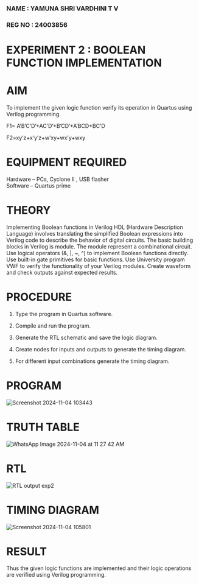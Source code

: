 ### NAME : YAMUNA SHRI VARDHINI T V
### REG NO : 24003856
# EXPERIMENT 2 : BOOLEAN FUNCTION IMPLEMENTATION 

# AIM

To implement the given logic function verify its operation in Quartus using Verilog programming.

F1= A’B’C’D’+AC’D’+B’CD’+A’BCD+BC’D 

F2=xy’z+x’y’z+w’xy+wx’y+wxy

# EQUIPMENT REQUIRED

Hardware – PCs, Cyclone II , USB flasher </br>
Software – Quartus prime

# THEORY
Implementing Boolean functions in Verilog HDL (Hardware Description Language) involves translating the simplified Boolean expressions into Verilog code to describe the behavior of digital circuits. The basic building blocks in Verilog is module. The module represent a combinational circuit. Use logical operators (&, |, ~, ^) to implement Boolean functions directly. Use built-in gate primitives for basic functions. 
Use University program VWF to verify the functionality of your Verilog modules. Create waveform and check outputs against expected results.


# PROCEDURE

1.	Type the program in Quartus software.

2.	Compile and run the program.

3.	Generate the RTL schematic and save the logic diagram.

4.	Create nodes for inputs and outputs to generate the timing diagram.

5.	For different input combinations generate the timing diagram.


# PROGRAM
![Screenshot 2024-11-04 103443](https://github.com/user-attachments/assets/5ea3896c-a8cf-4df4-9f65-2c7889f4b4e4)

# TRUTH TABLE
![WhatsApp Image 2024-11-04 at 11 27 42 AM](https://github.com/user-attachments/assets/b6e14611-0a5e-44bc-9cdb-7dc9580f70d3)

# RTL
![RTL output exp2](https://github.com/user-attachments/assets/755ed22e-0148-4647-b0e5-338308076689)

# TIMING DIAGRAM
![Screenshot 2024-11-04 105801](https://github.com/user-attachments/assets/7e642494-c0e9-4d15-93bc-1da06e953640)

# RESULT
Thus the given logic functions are implemented and their logic operations are verified using Verilog programming.

